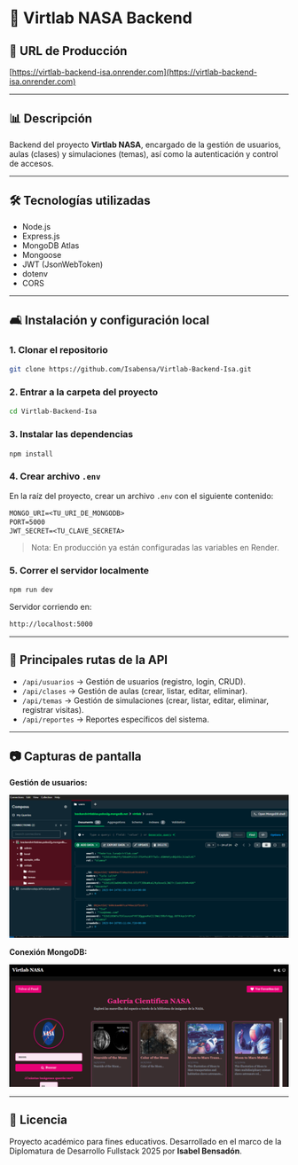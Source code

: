 # 📄 Virtlab NASA Backend

## 🔖 URL de Producción

[https://virtlab-backend-isa.onrender.com](https://virtlab-backend-isa.onrender.com)

---

## 📊 Descripción
Backend del proyecto **Virtlab NASA**, encargado de la gestión de usuarios, aulas (clases) y simulaciones (temas), así como la autenticación y control de accesos.

---

## 🛠️ Tecnologías utilizadas
- Node.js
- Express.js
- MongoDB Atlas
- Mongoose
- JWT (JsonWebToken)
- dotenv
- CORS

---

## 🛋️ Instalación y configuración local

### 1. Clonar el repositorio
```bash
git clone https://github.com/Isabensa/Virtlab-Backend-Isa.git
```

### 2. Entrar a la carpeta del proyecto
```bash
cd Virtlab-Backend-Isa
```

### 3. Instalar las dependencias
```bash
npm install
```

### 4. Crear archivo `.env`
En la raíz del proyecto, crear un archivo `.env` con el siguiente contenido:

```env
MONGO_URI=<TU_URI_DE_MONGODB>
PORT=5000
JWT_SECRET=<TU_CLAVE_SECRETA>
```

> Nota: En producción ya están configuradas las variables en Render.


### 5. Correr el servidor localmente
```bash
npm run dev
```

Servidor corriendo en:
```bash
http://localhost:5000
```

---

## 🔎 Principales rutas de la API
- `/api/usuarios` → Gestión de usuarios (registro, login, CRUD).
- `/api/clases` → Gestión de aulas (crear, listar, editar, eliminar).
- `/api/temas` → Gestión de simulaciones (crear, listar, editar, eliminar, registrar visitas).
- `/api/reportes` → Reportes específicos del sistema.

---

## 📷 Capturas de pantalla

**Gestión de usuarios:**

![Gestión de usuarios](https://github.com/Isabensa/Virtlab-Backend-Isa/blob/main/public/mongo.png?raw=true)

**Conexión MongoDB:**

![MongoDB Atlas](https://github.com/Isabensa/Virtlab-Backend-Isa/blob/main/public/nasa.png?raw=true)

---

## 📄 Licencia

Proyecto académico para fines educativos. Desarrollado en el marco de la Diplomatura de Desarrollo Fullstack 2025 por **Isabel Bensadón**.

